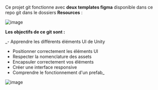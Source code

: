 Ce projet git fonctionne avec **deux templates figma** disponible dans ce repo git dans le dossiers **Resources** : 

![image](https://github.com/JulienNoe0619/UI_FORMATION/assets/137102417/2d6ca3ed-be0e-46b7-8c4d-7662c3ddd248)


**Les objectifs de ce git sont :**

_- Apprendre les différents éléments UI de Unity
- Positionner correctement les éléments UI
- Respecter la nomenclature des assets
- Encapsuler correctement vos éléments
- Créer une interface responsive
- Comprendre le fonctionnement d'un prefab_

![image](https://github.com/JulienNoe0619/UI_FORMATION/assets/137102417/92a4246b-28c9-45dd-9556-51a5058a045b)

